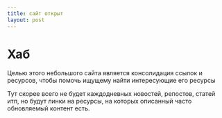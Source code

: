 ```yaml
---
title: сайт открыт
layout: post
---
```


# Хаб

Целью этого небольшого сайта является консолидация ссылок и ресурсов, чтобы помочь
ищущему найти интересующие его ресурсы

Тут скорее всего не будет каждодневных новостей, репостов, статей итп,
но будут линки на ресурсы, на которых описанный часто обновляемый контент есть.
